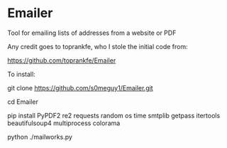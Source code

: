 # Emailer
Tool for emailing lists of addresses from a website or PDF

Any credit goes to toprankfe, who I stole the initial code from:

https://github.com/toprankfe/Emailer

To install:

git clone https://github.com/s0meguy1/Emailer.git

cd Emailer

pip install PyPDF2 re2 requests random os time smtplib getpass itertools beautifulsoup4 multiprocess colorama

python ./mailworks.py
